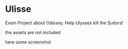 # Ulisse

Exam Project about Odissey. Help Ulysses kill the Suitors!

the assets are not included

here some screenshot


